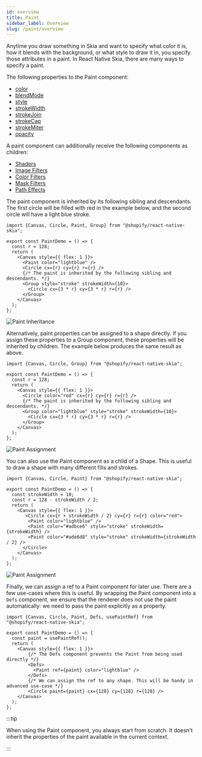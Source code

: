 ```yaml
---
id: overview
title: Paint
sidebar_label: Overview
slug: /paint/overview
---
```


Anytime you draw something in Skia and want to specify what color it is, how it blends with the background, or what style to draw it in, you specify those attributes in a paint.
In React Native Skia, there are many ways to specify a paint.

The following properties to the Paint component:
* [color](properties.md#color)            
* [blendMode](properties.md#blendMode)     
* [style](properties.md#style)             
* [strokeWidth](properties.md#strokeWidth) 
* [strokeJoin](properties.md#strokeJoin)   
* [strokeCap](properties.md#strokeCap)     
* [strokeMiter](properties.md#strokeMiter) 
* [opacity](properties.md#opacity)      

A paint component can additionally receive the following components as children:
* [Shaders](/docs/shaders/overview) 
* [Image Filters](/docs/image-filters/overview)
* [Color Filters](/docs/color-filters)
* [Mask Filters](/docs/mask-filters)
* [Path Effects](/docs/path-effects)

The paint component is inherited by its following sibling and descendants.
The first circle will be filled with red in the example below, and the second circle will have a light blue stroke.  

```tsx twoslash
import {Canvas, Circle, Paint, Group} from "@shopify/react-native-skia";

export const PaintDemo = () => {
  const r = 128;
  return (
    <Canvas style={{ flex: 1 }}>
      <Paint color="lightblue" />
      <Circle cx={r} cy={r} r={r} />
      {/* The paint is inherited by the following sibling and descendants. */}
      <Group style="stroke" strokeWidth={10}>
        <Circle cx={3 * r} cy={3 * r} r={r} />
      </Group>
    </Canvas>
  );
};
```

![Paint Inheritance](assets/inheritance.png)

Alternatively, paint properties can be assigned to a shape directly.
If you assign these properties to a Group component, these properties will be inherited by children.
The example below produces the same result as above.

```tsx twoslash
import {Canvas, Circle, Group} from "@shopify/react-native-skia";

export const PaintDemo = () => {
  const r = 128;
  return (
    <Canvas style={{ flex: 1 }}>
      <Circle color="red" cx={r} cy={r} r={r} />
      {/* The paint is inherited by the following sibling and descendants. */}
      <Group color="lightblue" style="stroke" strokeWidth={10}>
        <Circle cx={3 * r} cy={3 * r} r={r} />
      </Group>
    </Canvas>
  );
};
```

![Paint Assignment](assets/assignment.png)

You can also use the Paint component as a child of a Shape.
This is useful to draw a shape with many different fills and strokes.

```tsx twoslash
import {Canvas, Circle, Paint} from "@shopify/react-native-skia";

export const PaintDemo = () => {
  const strokeWidth = 10;
  const r = 128 - strokeWidth / 2;
  return (
    <Canvas style={{ flex: 1 }}>
       <Circle cx={r + strokeWidth / 2} cy={r} r={r} color="red">
        <Paint color="lightblue" />
        <Paint color="#adbce6" style="stroke" strokeWidth={strokeWidth} />
        <Paint color="#ade6d8" style="stroke" strokeWidth={strokeWidth / 2} />
      </Circle>
    </Canvas>
  );
};
```

![Paint Assignment](assets/strokes.png)

Finally, we can assign a ref to a Paint component for later use.
There are a few use-cases where this is useful.
By wrapping the Paint component into a `Defs` component, we ensure that the renderer does not use the paint automatically: we need to pass the paint explicitly as a property.

```tsx twoslash
import {Canvas, Circle, Paint, Defs, usePaintRef} from "@shopify/react-native-skia";

export const PaintDemo = () => {
  const paint = usePaintRef();
  return (
    <Canvas style={{ flex: 1 }}>
        {/* The Defs component prevents the Paint from being used directly */}
        <Defs>
          <Paint ref={paint} color="lightblue" />
        </Defs>
        {/* We can assign the ref to any shape. This will be handy in advanced use-case */}
        <Circle paint={paint} cx={128} cy={128} r={128} />
    </Canvas>
  );
};
```

:::tip

When using the Paint component, you always start from scratch.
It doesn't inherit the properties of the paint available in the current context.

:::